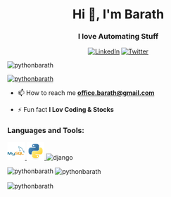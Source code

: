 <h1 align="center">Hi 👋, I'm Barath</h1>
<h3 align="center">I love Automating Stuff</h3>

<p align="center"> 
<a href="https://www.linkedin.com/in/barathkumar-m/"><img alt="LinkedIn" src="https://img.shields.io/badge/-Python_Barath-blue?style=flat-square&logo=Linkedin&logoColor=white&link=https://www.linkedin.com/in/barathkumar-m/"></a>
<a href="https://twitter.com/barath_Kumar_m"><img alt="Twitter" src="https://img.shields.io/badge/-Python_Barath-1ca0f1?style=flat-square&logo=twitter&logoColor=white&link=https://twitter.com/barath_Kumar_m"></a>

</p>

<p align="left"> <img src="https://komarev.com/ghpvc/?username=pythonbarath&label=Profile%20views&color=e100ff&style=flat-square" alt="pythonbarath" /> </p>

<p align="left"> <a href="https://github.com/ryo-ma/github-profile-trophy"><img src="https://github-profile-trophy.vercel.app/?username=pythonbarath" alt="pythonbarath" /></a> </p>



- 📫 How to reach me **office.barath@gmail.com**

- ⚡ Fun fact **I Lov Coding & Stocks**

<!-- <h3 align="left">Connect with me:</h3>
<p align="left">
<a href="https://www.hackerrank.com/techtanic" target="blank"><img align="center" src="https://raw.githubusercontent.com/rahuldkjain/github-profile-readme-generator/master/src/images/icons/Social/hackerrank.svg" alt="techtanic" height="30" width="40" /></a>
<a href="https://discord.gg/wFsfhJh4Rh" target="blank"><img align="center" src="https://raw.githubusercontent.com/rahuldkjain/github-profile-readme-generator/master/src/images/icons/Social/discord.svg" alt="wFsfhJh4Rh" height="30" width="40" /></a>
</p> -->

<h3 align="left">Languages and Tools:</h3>
<p align="left">  </a> <a href="https://www.mysql.com/" target="_blank"> <img src="https://raw.githubusercontent.com/devicons/devicon/master/icons/mysql/mysql-original-wordmark.svg" alt="mysql" width="40" height="40"/> </a> <a href="https://www.python.org" target="_blank"> <img src="https://raw.githubusercontent.com/devicons/devicon/master/icons/python/python-original.svg" alt="python" width="40" height="40"/> </a> 
<img src="https://cdn.jsdelivr.net/gh/devicons/devicon/icons/django/django-original.svg" alt="django" width="50" height="50" /></p>


<p><img align="left" src="https://github-readme-stats.vercel.app/api/top-langs?username=pythonbarath&show_icons=true&theme=dark&hide_border=true&locale=en&layout=compact" alt="pythonbarath" /></p>

<p>&nbsp;<img align="center" src="https://github-readme-stats.vercel.app/api?username=pythonbarath&show_icons=true&theme=dark&hide_border=true&locale=en" alt="pythonbarath" /></p>

<p><img align="center" src="https://github-readme-streak-stats.herokuapp.com/?user=pythonbarath&theme=dark" alt="pythonbarath" /></p>
